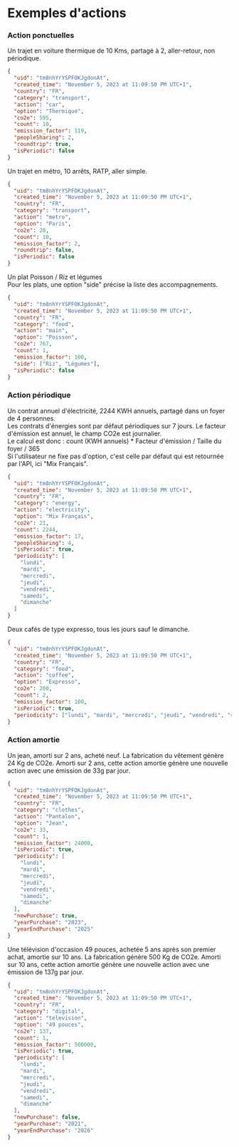 # Exemples d'actions

### Action ponctuelles

Un trajet en voiture thermique de 10 Kms, partagé à 2, aller-retour, non périodique.

```json
{
  "uid": "tm8nhYrYSPFOKJgdonAt",
  "created_time": "November 5, 2023 at 11:09:50 PM UTC+1",
  "country": "FR",
  "category": "transport",
  "action": "car",
  "option": "Thermique",
  "co2e": 595,
  "count": 10,
  "emission_factor": 119,
  "peopleSharing": 2,
  "roundtrip": true,
  "isPeriodic": false
}
```

Un trajet en métro, 10 arrêts, RATP, aller simple.

```json
{
  "uid": "tm8nhYrYSPFOKJgdonAt",
  "created_time": "November 5, 2023 at 11:09:50 PM UTC+1",
  "country": "FR",
  "category": "transport",
  "action": "metro",
  "option": "Paris",
  "co2e": 20,
  "count": 10,
  "emission_factor": 2,
  "roundtrip": false,
  "isPeriodic": false
}
```

Un plat Poisson / Riz et légumes  
Pour les plats, une option "side" précise la liste des accompagnements.

```json
{
  "uid": "tm8nhYrYSPFOKJgdonAt",
  "created_time": "November 5, 2023 at 11:09:50 PM UTC+1",
  "country": "FR",
  "category": "food",
  "action": "main",
  "option": "Poisson",
  "co2e": 767,
  "count": 1,
  "emission_factor": 100,
  "side": ["Riz", "Légumes"],
  "isPeriodic": false
}
```

### Action périodique

Un contrat annuel d'électricité, 2244 KWH annuels, partagé dans un foyer de 4 personnes.  
Les contrats d'énergies sont par défaut périodiques sur 7 jours. Le facteur d'émission est annuel, le champ CO2e est journalier.  
Le calcul est donc : count (KWH annuels) \* Facteur d'émission / Taille du foyer / 365  
Si l'utilisateur ne fixe pas d'option, c'est celle par défaut qui est retournée par l'API, ici "Mix Français".

```json
{
  "uid": "tm8nhYrYSPFOKJgdonAt",
  "created_time": "November 5, 2023 at 11:09:50 PM UTC+1",
  "country": "FR",
  "category": "energy",
  "action": "electricity",
  "option": "Mix Français",
  "co2e": 21,
  "count": 2244,
  "emission_factor": 17,
  "peopleSharing": 4,
  "isPeriodic": true,
  "periodicity": [
    "lundi",
    "mardi",
    "mercredi",
    "jeudi",
    "vendredi",
    "samedi",
    "dimanche"
  ]
}
```

Deux cafés de type expresso, tous les jours sauf le dimanche.

```json
{
  "uid": "tm8nhYrYSPFOKJgdonAt",
  "created_time": "November 5, 2023 at 11:09:50 PM UTC+1",
  "country": "FR",
  "category": "food",
  "action": "coffee",
  "option": "Expresso",
  "co2e": 200,
  "count": 2,
  "emission_factor": 100,
  "isPeriodic": true,
  "periodicity": ["lundi", "mardi", "mercredi", "jeudi", "vendredi", "samedi"]
}
```

### Action amortie

Un jean, amorti sur 2 ans, acheté neuf.
La fabrication du vêtement génère 24 Kg de CO2e. Amorti sur 2 ans, cette action amortie génère une nouvelle action avec une émission de 33g par jour.

```json
{
  "uid": "tm8nhYrYSPFOKJgdonAt",
  "created_time": "November 5, 2023 at 11:09:50 PM UTC+1",
  "country": "FR",
  "category": "clothes",
  "action": "Pantalon",
  "option": "Jean",
  "co2e": 33,
  "count": 1,
  "emission_factor": 24000,
  "isPeriodic": true,
  "periodicity": [
    "lundi",
    "mardi",
    "mercredi",
    "jeudi",
    "vendredi",
    "samedi",
    "dimanche"
  ],
  "newPurchase": true,
  "yearPurchase": "2023",
  "yearEndPurchase": "2025"
}
```

Une télévision d'occasion 49 pouces, achetée 5 ans après son premier achat, amortie sur 10 ans.
La fabrication génère 500 Kg de CO2e. Amorti sur 10 ans, cette action amortie génère une nouvelle action avec une émission de 137g par jour.

```json
{
  "uid": "tm8nhYrYSPFOKJgdonAt",
  "created_time": "November 5, 2023 at 11:09:50 PM UTC+1",
  "country": "FR",
  "category": "digital",
  "action": "television",
  "option": "49 pouces",
  "co2e": 137,
  "count": 1,
  "emission_factor": 500000,
  "isPeriodic": true,
  "periodicity": [
    "lundi",
    "mardi",
    "mercredi",
    "jeudi",
    "vendredi",
    "samedi",
    "dimanche"
  ],
  "newPurchase": false,
  "yearPurchase": "2021",
  "yearEndPurchase": "2026"
}
```
